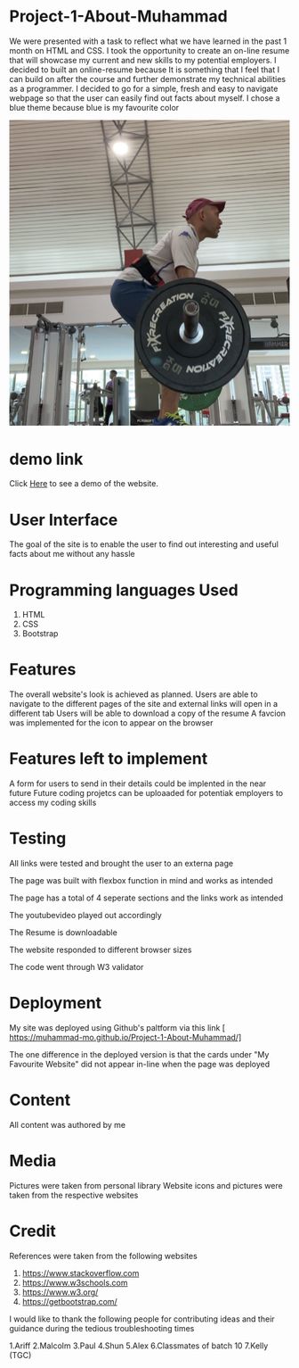 # Project-1-About-Muhammad
We were presented with a task to reflect what we have learned in the past 1 month on HTML and CSS.
I took the opportunity to create an on-line resume that will showcase my current and new skills to my potential employers. 
I decided to built an online-resume because It is something that I feel that I can build on after the course and further demonstrate my technical abilities as a programmer.
I decided to go for a simple, fresh and easy to navigate webpage so that the user can easily find out facts about myself. I chose a blue theme because blue is my favourite color

![picture](image/lift.png)

# demo link

Click <a href=https://muhammad-mo.github.io/Project-1-About-Muhammad/ target="blank">Here</a> to see a demo of the website.



# User Interface
The goal of the site is to enable the user to find out interesting and useful facts about me without any hassle

# Programming languages Used

1. HTML
2. CSS
3. Bootstrap 

# Features
The overall website's look is achieved as planned. 
Users are able to navigate to the different pages of the site and external links will open in a different tab
Users will be able to download a copy of the resume
A favcion was implemented for the icon to appear on the browser

# Features left to implement
A form for users to send in their details could be implented in the near future
Future coding projetcs can be uploaaded for potentiak employers to  access my coding skills

# Testing
All links were tested and brought the user to an externa page

The page was built with flexbox function in mind and works as intended

The page has a total of 4 seperate sections and the links work as intended

The youtubevideo played out accordingly

The Resume is downloadable

The website responded to different browser sizes

The code went through W3 validator


# Deployment

My site was deployed using Github's paltform via this link
[ https://muhammad-mo.github.io/Project-1-About-Muhammad/]

The one difference in the deployed version is that the cards under "My Favourite Website" did not appear in-line when
the page was deployed


# Content
All content was authored by me

# Media
Pictures were taken from personal library
Website icons and pictures were taken from the respective websites

# Credit
References were taken from the following websites

1. https://www.stackoverflow.com
2. https://www.w3schools.com
3. https://www.w3.org/
4. https://getbootstrap.com/

I would like to thank the following people for contributing ideas and their guidance
during the tedious troubleshooting times

1.Ariff
2.Malcolm
3.Paul
4.Shun
5.Alex
6.Classmates of batch 10
7.Kelly (TGC)




